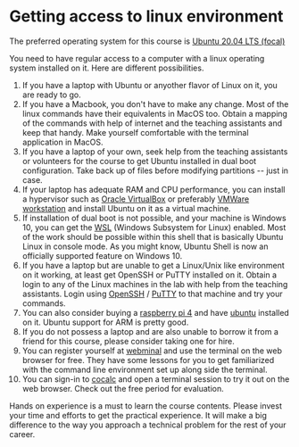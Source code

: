 # Getting access to linux environment

The preferred operating system for this course is [Ubuntu 20.04 LTS (focal)](https://ubuntu.com/download/desktop)

You need to have regular access to a computer with a linux operating system installed on it. Here are different possibilities.

1. If you have a laptop with Ubuntu or anyother flavor of Linux on it, you are ready to go.
2. If you have a Macbook, you don't have to make any change. Most of the linux commands have their equivalents in MacOS too. Obtain a mapping of the commands with help of internet and the teaching assistants and keep that handy. Make yourself comfortable with the terminal application in MacOS.
3.  If you have a laptop of your own, seek help from the teaching assistants or volunteers for the course to get Ubuntu installed in dual boot configuration. Take back up of files before modifying partitions -- just in case.
4.  If your laptop has adequate RAM and CPU performance, you can install a hypervisor such as [Oracle VirtualBox](https://www.virtualbox.org/) or preferably [VMWare workstation](https://www.vmware.com/in/products/workstation-player.html) and install Ubuntu on it as a virtual machine.
5.  If installation of dual boot is not possible, and your machine is Windows 10, you can get the [WSL](https://docs.microsoft.com/en-us/windows/wsl/install-win10) (Windows Subsystem for Linux) enabled. Most of the work should be possible within this shell that is basically Ubuntu Linux in console mode. As you might know, Ubuntu Shell is now an officially supported feature on Windows 10.
6.  If you have a laptop but are unable to get a Linux/Unix like environment on it working, at least get OpenSSH or PuTTY installed on it. Obtain a login to any of the Linux machines in the lab with help from the teaching assistants. Login using [OpenSSH](https://docs.microsoft.com/en-us/windows-server/administration/openssh/openssh_install_firstuse) / [PuTTY](https://www.putty.org/) to that machine and try your commands.
7. You can also consider buying a [raspberry pi 4](https://www.raspberrypi.org/products/raspberry-pi-4-model-b/) and have [ubuntu](https://ubuntu.com/raspberry-pi) installed on it. Ubuntu support for ARM is pretty good. 
8.  If you do not possess a laptop and are also unable to borrow it from a friend for this course, please consider taking one for hire.
9. You can register yourself at [webminal](https://www.webminal.org/) and use the terminal on the web browser for free. They have some lessons for you to get familiarized with the command line environment set up along side the terminal.
10. You can sign-in to [cocalc](https://cocalc.com/) and open a terminal session to try it out on the web browser. Check out the free period for evaluation.

Hands on experience is a must to learn the course contents. Please invest your time and efforts to get the practical experience. It will make a big difference to the way you approach a technical problem for the rest of your career.
